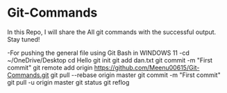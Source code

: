# Git-Commands
In this Repo, I will share the All git commands with the successful output.
Stay tuned!

  -For pushing the general file using Git Bash in WINDOWS 11
  -cd ~/OneDrive/Desktop
  cd Hello
git init
git add dan.txt
git commit -m "First commit"
git remote add origin https://github.com/Meenu00615/Git-Commands.git
git pull --rebase origin master
git commit -m "First commit"
git pull -u origin master
git status
git reflog
